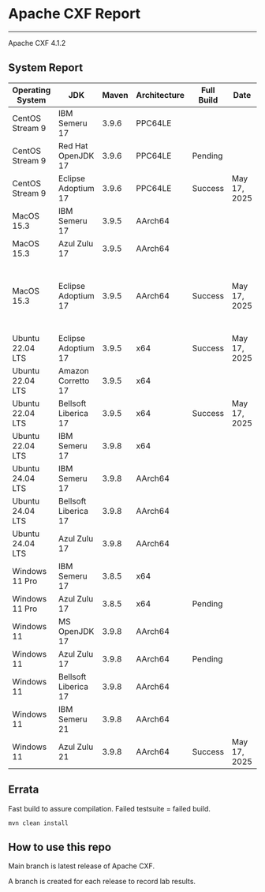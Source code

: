 # Apache CXF Report
--- 

Apache CXF 4.1.2

## System Report

| Operating System    | JDK       | Maven | Architecture | Full Build | Date  | Notes |
|---------------------|-----------|-------|--------------|------------|-------|-------|
| CentOS Stream 9     | IBM Semeru 17  | 3.9.6 | PPC64LE      |   | | |
| CentOS Stream 9     | Red Hat OpenJDK 17  | 3.9.6 | PPC64LE      | Pending | | |
| CentOS Stream 9     | Eclipse Adoptium 17  | 3.9.6 | PPC64LE     | Success  | May 17, 2025 | |
| MacOS 15.3          | IBM Semeru 17  | 3.9.5 | AArch64      |   | | |
| MacOS 15.3          | Azul Zulu 17  | 3.9.5 | AArch64     |   | | |
| MacOS 15.3          | Eclipse Adoptium 17  | 3.9.5 | AArch64      |  Success | May 17, 2025| Apache CXF SSE Integration System Tests for Tomcat & Undertow|
| Ubuntu 22.04 LTS    | Eclipse Adoptium 17  | 3.9.5 | x64     |  Success | May 17, 2025 | |
| Ubuntu 22.04 LTS    | Amazon Corretto 17  | 3.9.5 | x64      |   | | |
| Ubuntu 22.04 LTS    | Bellsoft Liberica 17  | 3.9.5 | x64     |  Success | May 17, 2025| |
| Ubuntu 22.04 LTS    | IBM Semeru 17  | 3.9.8 | x64      |   | | |
| Ubuntu 24.04 LTS    | IBM Semeru 17  | 3.9.8 | AArch64      |   | | |
| Ubuntu 24.04 LTS    | Bellsoft Liberica 17 | 3.9.8 | AArch64      |   | | |
| Ubuntu 24.04 LTS    | Azul Zulu 17  | 3.9.8 | AArch64      |   | | |
| Windows 11 Pro      | IBM Semeru 17  | 3.8.5 | x64      |   | | |
| Windows 11 Pro      | Azul Zulu 17  | 3.8.5 | x64      |  Pending | | |
| Windows 11       | MS OpenJDK 17  | 3.9.8 | AArch64      |   | | |
| Windows 11       | Azul Zulu 17  | 3.9.8 | AArch64      | Pending  | | |
| Windows 11       | Bellsoft Liberica 17  | 3.9.8 | AArch64      |   | | |
| Windows 11       | IBM Semeru 21  | 3.9.8 | AArch64      |   | | |
| Windows 11       | Azul Zulu 21  | 3.9.8 | AArch64      | Success  | May 17, 2025| |



## Errata


Fast build to assure compilation. Failed testsuite = failed build.
```
mvn clean install
```

## How to use this repo

Main branch is latest release of Apache CXF.

A branch is created for each release to record lab results.
